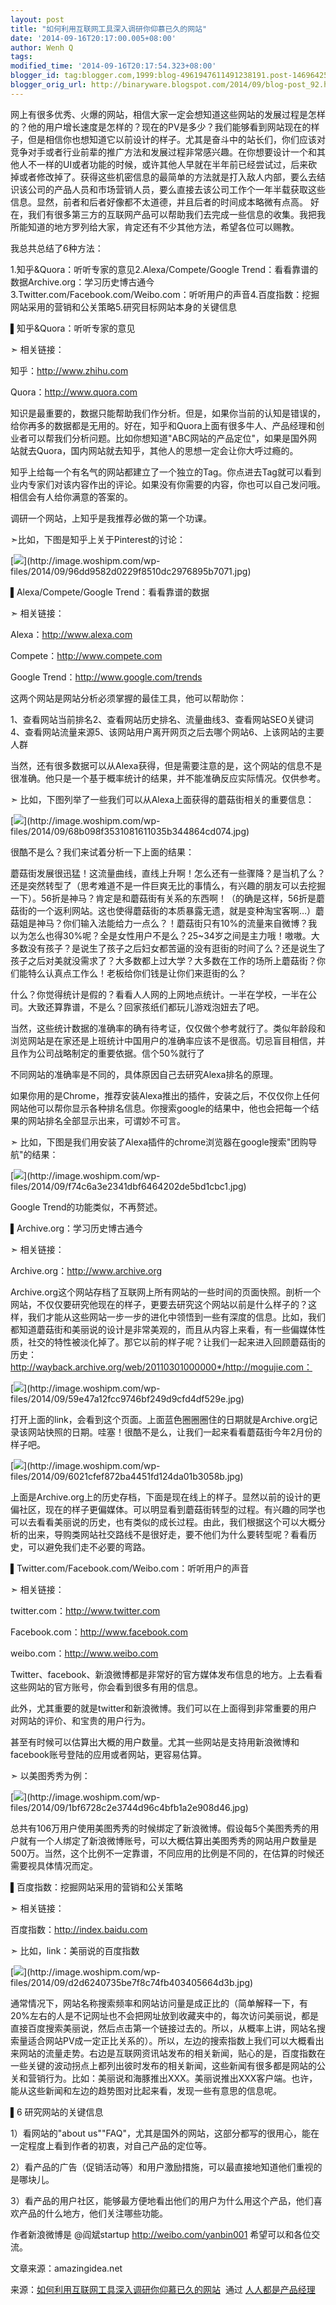 ```yaml
---
layout: post
title: "如何利用互联网工具深入调研你仰慕已久的网站"
date: '2014-09-16T20:17:00.005+08:00'
author: Wenh Q
tags:
modified_time: '2014-09-16T20:17:54.323+08:00'
blogger_id: tag:blogger.com,1999:blog-4961947611491238191.post-1469642512910872387
blogger_orig_url: http://binaryware.blogspot.com/2014/09/blog-post_92.html
---
```


网上有很多优秀、火爆的网站，相信大家一定会想知道这些网站的发展过程是怎样的？他的用户增长速度是怎样的？现在的PV是多少？我们能够看到网站现在的样子，但是相信你也想知道它以前设计的样子。尤其是奋斗中的站长们，你们应该对竞争对手或者行业前辈的推广方法和发展过程非常感兴趣。在你想要设计一个和其他人不一样的UI或者功能的时候，或许其他人早就在半年前已经尝试过，后来砍掉或者修改掉了。获得这些机密信息的最简单的方法就是打入敌人内部，要么去结识该公司的产品人员和市场营销人员，要么直接去该公司工作个一年半载获取这些信息。显然，前者和后者好像都不太道德，并且后者的时间成本略微有点高。
好在，我们有很多第三方的互联网产品可以帮助我们去完成一些信息的收集。我把我
所能知道的地方罗列给大家，肯定还有不少其他方法，希望各位可以赐教。

我总共总结了6种方法：

1.知乎&Quora：听听专家的意见2.Alexa/Compete/Google
Trend：看看靠谱的数据Archive.org：学习历史博古通今3.Twitter.com/Facebook.com/Weibo.com：听听用户的声音4.百度指数：挖掘网站采用的营销和公关策略5.研究目标网站本身的关键信息

▌知乎&Quora：听听专家的意见

➣ 相关链接：

知乎：http://www.zhihu.com

Quora：http://www.quora.com

知识是最重要的，数据只能帮助我们作分析。但是，如果你当前的认知是错误的，给你再多的数据都是无用的。好在，知乎和Quora上面有很多牛人、产品经理和创业者可以帮我们分析问题。比如你想知道"ABC网站的产品定位"，如果是国外网站就去Quora，国内网站就去知乎，其他人的思想一定会让你大呼过瘾的。

知乎上给每一个有名气的网站都建立了一个独立的Tag。你点进去Tag就可以看到业内专家们对该内容作出的评论。如果没有你需要的内容，你也可以自己发问哦。相信会有人给你满意的答案的。

调研一个网站，上知乎是我推荐必做的第一个功课。

➣比如，下图是知乎上关于Pinterest的讨论：

[![](https://images-blogger-opensocial.googleusercontent.com/gadgets/proxy?url=http%3A%2F%2Fimage.woshipm.com%2Fwp-files%2F2014%2F09%2F96dd9582d0229f8510dc2976895b7071.jpg&container=blogger&gadget=a&rewriteMime=image%2F*)](http://image.woshipm.com/wp-files/2014/09/96dd9582d0229f8510dc2976895b7071.jpg)

▌Alexa/Compete/Google Trend：看看靠谱的数据

➣ 相关链接：

Alexa：http://www.alexa.com

Compete：http://www.compete.com

Google Trend：http://www.google.com/trends

这两个网站是网站分析必须掌握的最佳工具，他可以帮助你：

1、查看网站当前排名2、查看网站历史排名、流量曲线3、查看网站SEO关键词4、查看网站流量来源5、该网站用户离开网页之后去哪个网站6、上该网站的主要人群

当然，还有很多数据可以从Alexa获得，但是需要注意的是，这个网站的信息不是很准确。他只是一个基于概率统计的结果，并不能准确反应实际情况。仅供参考。

➣ 比如，下图列举了一些我们可以从Alexa上面获得的蘑菇街相关的重要信息：

[![](https://images-blogger-opensocial.googleusercontent.com/gadgets/proxy?url=http%3A%2F%2Fimage.woshipm.com%2Fwp-files%2F2014%2F09%2F68b098f3531081611035b344864cd074.jpg&container=blogger&gadget=a&rewriteMime=image%2F*)](http://image.woshipm.com/wp-files/2014/09/68b098f3531081611035b344864cd074.jpg)

很酷不是么？我们来试着分析一下上面的结果：

蘑菇街发展很迅猛！这流量曲线，直线上升啊！怎么还有一些骤降？是当机了么？还是突然转型了（思考难道不是一件巨爽无比的事情么，有兴趣的朋友可以去挖掘一下）。56折是神马？肯定是和蘑菇街有关系的东西啊！（的确是这样，56折是蘑菇街的一个返利网站。这也使得蘑菇街的本质暴露无遗，就是变种淘宝客啊…）蘑菇姐是神马？你们输入法能给力一点么？！蘑菇街只有10%的流量来自微博？我以为怎么也得30%呢？全是女性用户不是么？25~34岁之间是主力哦！嗷嗷。大多数没有孩子？是说生了孩子之后妇女都苦逼的没有逛街的时间了么？还是说生了孩子之后对美就没需求了？大多数都上过大学？大多数在工作的场所上蘑菇街？你们能特么认真点工作么！老板给你们钱是让你们来逛街的么？

什么？你觉得统计是假的？看看人人网的上网地点统计。一半在学校，一半在公司。大致还算靠谱，不是么？回家孩纸们都玩儿游戏泡妞去了吧。

当然，这些统计数据的准确率的确有待考证，仅仅做个参考就行了。类似年龄段和浏览网站是在家还是上班统计中国用户的准确率应该不是很高。切忌盲目相信，并且作为公司战略制定的重要依据。信个50%就行了

不同网站的准确率是不同的，具体原因自己去研究Alexa排名的原理。

如果你用的是Chrome，推荐安装Alexa推出的插件，安装之后，不仅仅你上任何网站他可以帮你显示各种排名信息。你搜索google的结果中，他也会把每一个结果的网站排名全部显示出来，可谓妙不可言。

➣
比如，下图是我们用安装了Alexa插件的chrome浏览器在google搜索"团购导航"的结果：

[![](https://images-blogger-opensocial.googleusercontent.com/gadgets/proxy?url=http%3A%2F%2Fimage.woshipm.com%2Fwp-files%2F2014%2F09%2Ff74c6a3e2341dbf6464202de5bd1cbc1.jpg&container=blogger&gadget=a&rewriteMime=image%2F*)](http://image.woshipm.com/wp-files/2014/09/f74c6a3e2341dbf6464202de5bd1cbc1.jpg)

Google Trend的功能类似，不再赘述。

▌Archive.org：学习历史博古通今

➣ 相关链接：

Archive.org：http://www.archive.org

Archive.org这个网站存档了互联网上所有网站的一些时间的页面快照。剖析一个网站，不仅仅要研究他现在的样子，更要去研究这个网站以前是什么样子的？这样，我们才能从这些网站一步一步的进化中领悟到一些有深度的信息。比如，我们都知道蘑菇街和美丽说的设计是非常美观的，而且从内容上来看，有一些偏媒体性质，社交的特性被淡化掉了。那它以前的样子呢？让我们一起来进入回顾蘑菇街的历史：http://wayback.archive.org/web/20110301000000*/http://mogujie.com：

[![](https://images-blogger-opensocial.googleusercontent.com/gadgets/proxy?url=http%3A%2F%2Fimage.woshipm.com%2Fwp-files%2F2014%2F09%2F59e47a12fcc9746bf249d9cfd4df529e.jpg&container=blogger&gadget=a&rewriteMime=image%2F*)](http://image.woshipm.com/wp-files/2014/09/59e47a12fcc9746bf249d9cfd4df529e.jpg)

打开上面的link，会看到这个页面。上面蓝色圈圈圈住的日期就是Archive.org记录该网站快照的日期。哇塞！很酷不是么，让我们一起来看看蘑菇街今年2月份的样子吧。

[![](https://images-blogger-opensocial.googleusercontent.com/gadgets/proxy?url=http%3A%2F%2Fimage.woshipm.com%2Fwp-files%2F2014%2F09%2F6021cfef872ba4451fd124da01b3058b.jpg&container=blogger&gadget=a&rewriteMime=image%2F*)](http://image.woshipm.com/wp-files/2014/09/6021cfef872ba4451fd124da01b3058b.jpg)

上面是Archive.org上的历史存档，下面是现在线上的样子。显然以前的设计的更偏社区，现在的样子更偏媒体。可以明显看到蘑菇街转型的过程。有兴趣的同学也可以去看看美丽说的历史，也有类似的成长过程。由此，我们根据这个可以大概分析的出来，导购类网站社交路线不是很好走，要不他们为什么要转型呢？看看历史，可以避免我们走不必要的弯路。

▌Twitter.com/Facebook.com/Weibo.com：听听用户的声音

➣ 相关链接：

twitter.com：http://www.twitter.com

Facebook.com：http://www.facebook.com

weibo.com：http://www.weibo.com

Twitter、facebook、新浪微博都是非常好的官方媒体发布信息的地方。上去看看这些网站的官方账号，你会看到很多有用的信息。

此外，尤其重要的就是twitter和新浪微博。我们可以在上面得到非常重要的用户对网站的评价、和宝贵的用户行为。

甚至有时候可以估算出大概的用户数量。尤其一些网站是支持用新浪微博和facebook账号登陆的应用或者网站，更容易估算。

➣ 以美图秀秀为例：

[![](https://images-blogger-opensocial.googleusercontent.com/gadgets/proxy?url=http%3A%2F%2Fimage.woshipm.com%2Fwp-files%2F2014%2F09%2F1bf6728c2e3744d96c4bfb1a2e908d46.jpg&container=blogger&gadget=a&rewriteMime=image%2F*)](http://image.woshipm.com/wp-files/2014/09/1bf6728c2e3744d96c4bfb1a2e908d46.jpg)

总共有106万用户使用美图秀秀的时候绑定了新浪微博。假设每5个美图秀秀的用户就有一个人绑定了新浪微博账号，可以大概估算出美图秀秀的网站用户数量是500万。当然，这个比例不一定靠谱，不同应用的比例是不同的，在估算的时候还需要视具体情况而定。

▌百度指数：挖掘网站采用的营销和公关策略



➣ 相关链接：

百度指数：http://index.baidu.com

➣ 比如，link：美丽说的百度指数

[![](https://images-blogger-opensocial.googleusercontent.com/gadgets/proxy?url=http%3A%2F%2Fimage.woshipm.com%2Fwp-files%2F2014%2F09%2Fd2d6240735be7f8c74fb403405664d3b.jpg&container=blogger&gadget=a&rewriteMime=image%2F*)](http://image.woshipm.com/wp-files/2014/09/d2d6240735be7f8c74fb403405664d3b.jpg)

通常情况下，网站名称搜索频率和网站访问量是成正比的（简单解释一下，有20%左右的人是不记网址也不会把网址放到收藏夹中的，每次访问美丽说，都是直接百度搜索美丽说，然后点击第一个链接过去的。所以，从概率上讲，网站名搜索量适合网站PV成一定正比关系的）。所以，左边的搜索指数上我们可以大概看出来网站的流量走势。右边是互联网资讯站发布的相关新闻，贴心的是，百度指数在一些关键的波动拐点上都列出彼时发布的相关新闻，这些新闻有很多都是网站的公关和营销行为。比如：美丽说和海豚推出XXX。美丽说推出XXX客户端。也许，能从这些新闻和左边的趋势图对比起来看，发现一些有意思的信息呢。

▌6 研究网站的关键信息

1）看网站的"about
us""FAQ"，尤其是国外的网站，这部分都写的很用心，能在一定程度上看到作者的初衷，对自己产品的定位等。

2）看产品的广告（促销活动等）和用户激励措施，可以最直接地知道他们重视的是哪块儿。

3）看产品的用户社区，能够最方便地看出他们的用户为什么用这个产品，他们喜欢产品的什么地方，他们关注哪些功能。

作者新浪微博是 @阎斌startup http://weibo.com/yanbin001
希望可以和各位交流。

文章来源：amazingidea.net

来源：[如何利用互联网工具深入调研你仰慕已久的网站](http://www.woshipm.com/pmd/105976.html)  通过 [人人都是产品经理](http://www.woshipm.com/)
